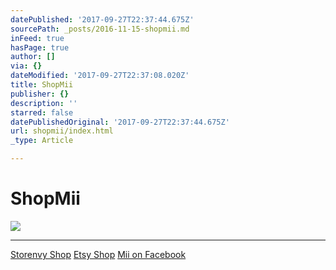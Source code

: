 ```yaml
---
datePublished: '2017-09-27T22:37:44.675Z'
sourcePath: _posts/2016-11-15-shopmii.md
inFeed: true
hasPage: true
author: []
via: {}
dateModified: '2017-09-27T22:37:08.020Z'
title: ShopMii
publisher: {}
description: ''
starred: false
datePublishedOriginal: '2017-09-27T22:37:44.675Z'
url: shopmii/index.html
_type: Article

---
```

# **ShopMii**
![](https://the-grid-user-content.s3-us-west-2.amazonaws.com/28b41c7b-f21b-4773-968e-85c3f2dd961c.jpg)

---

[Storenvy Shop][0]
[Etsy Shop][1]
[Mii on Facebook][2]

[0]: https://lgsignd.storenvy.com/
[1]: https://www.etsy.com/shop/lgsamicrafts/
[2]: https://www.facebook.com/CraftMii/